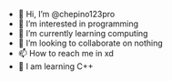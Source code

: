 - 👋 Hi, I’m @chepino123pro
- 👀 I’m interested in programming
- 🌱 I’m currently learning computing
- 💞️ I’m looking to collaborate on nothing 
- 📫 How to reach me in xd
- 👻 I am learning C++

<!---
chepino123pro/chepino123pro is a ✨ special ✨ repository because its `README.md` (this file) appears on your GitHub profile.
You can click the Preview link to take a look at your changes.
--->
